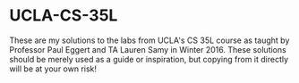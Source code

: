 # UCLA-CS-35L
These are my solutions to the labs from UCLA's CS 35L course as taught by Professor Paul Eggert and TA Lauren Samy in Winter 2016. These solutions should be merely used as a guide or inspiration, but copying from it directly will be at your own risk!
